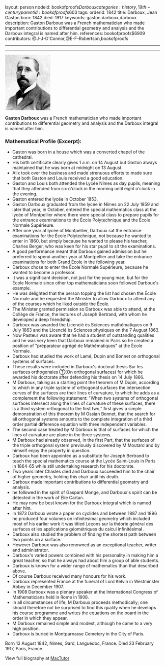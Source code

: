 layout: person
nodeid: bookofproofs$Darboux
categories: history,19th-century
parentid: bookofproofs$603
tags: 
orderid: 1842
title: Darboux, Jean Gaston
born: 1842
died: 1917
keywords: gaston darboux,darboux
description: Gaston Darboux was a French mathematician who made important contributions to differential geometry and analysis and the Darboux integral is named after him.
references: bookofproofs$6909
contributors: @J-J-O'Connor,@E-F-Robertson,bookofproofs

---



---

![Darboux.jpg](https://github.com/bookofproofs/bookofproofs.github.io/blob/main/_sources/_assets/images/portraits/Darboux.jpg?raw=true)

**Gaston Darboux** was a French mathematician who made important contributions to differential geometry and analysis and the Darboux integral is named after him.

### Mathematical Profile (Excerpt):
* Gaston was born in a house which was a converted chapel of the cathedral.
* His birth certificate clearly gives 1 a.m. on 14 August but Gaston always maintained that he was born at midnight on 13 August.
* Alix took over the business and made strenuous efforts to made sure that both Gaston and Louis received a good education.
* Gaston and Louis both attended the Lycée Nîmes as day pupils, meaning that they attended from six o'clock in the morning until eight o'clock in the evening.
* Gaston entered the lycée in October 1853.
* Gaston Darboux graduated from the lycée in Nîmes on 22 July 1859 and later that year, in October, entered the special mathematics class at the lycée of Montpellier where there were special class to prepare pupils for the entrance examinations to the École Polytechnique and the École Normale Supérieure.
* After one year at lycée of Montpellier, Darboux sat the entrance examinations for the École Polytechnique, not because he wanted to enter in 1860, but simply because he wanted to please his teacher, Charles Berger, who was keen for his star pupil to sit the examinations.
* A good performance meant that Darboux gained admission but he preferred to spend another year at Montpellier and take the entrance examinations for both Grand École in the following year.
* Darboux chose to enter the École Normale Supérieure, because he wanted to become a professor.
* It was a significant decision, not just for the young man, but for the École Normale since other top mathematicians soon followed Darboux's example.
* He was delighted that the person topping the list had chosen the École Normale and he requested the Minister to allow Darboux to attend any of the courses which he liked outside the École.
* The Minister granted permission so Darboux was able to attend, at the Collège de France, the lectures of Joseph Bertrand, with whom he developed a deep friendship.
* Darboux was awarded the Licencié ès Sciences mathématiques on 9 July 1863 and the Licencié ès Sciences physiques on the 7 August 1863.
* Now Pasteur was aware that he had a student of outstanding qualities and he was very keen that Darboux remained in Paris so he created a position of "préparateur agrégé de Mathématiques" at the École Normale.
* Darboux had studied the work of Lamé, Dupin and Bonnet on orthogonal systems of surfaces.
* These results were included in Darboux's doctoral thesis Sur les surfaces orthogonales Ⓣ(On orthogonal surfaces) for which he awarded his doctorate after defending his thesis on 14 July 1866.
* M Darboux, taking as a starting point the theorem of M Dupin, according to which in any triple system of orthogonal surfaces the intersection curves of the surfaces are their lines of curvature, to which he adds as a complement the following statement: "When two systems of orthogonal surfaces intersect along the lines of curvature of these surfaces, there is a third system orthogonal to the first two," first gives a simple demonstration of this theorem by M Ossian Bonnet, that the search for all orthogonal systems amounts to the complete integration of a third order partial difference equation with three independent variables.
* The second case treated by M Darboux is that of surfaces for which the lines of curvature are plane in the three systems.
* M Darboux had already observed, in the first Part, that the surfaces of the triple orthogonal system previously discovered by M Moutard and by himself enjoy the property in question.
* Darboux had been appointed as a substitute for Joseph Bertrand to teach the special mathematics course at the Lycée Saint-Louis in Paris in 1864-65 while still undertaking research for his doctorate.
* Two years later Chasles died and Darboux succeeded him to the chair of higher geometry, holding this chair until his death.
* Darboux made important contributions to differential geometry and analysis.
* he followed in the spirit of Gaspard Monge, and Darboux's spirit can be detected in the work of Élie Cartan.
* He may now be best known for the Darboux integral which is named after him.
* In 1873 Darboux wrote a paper on cyclides and between 1887 and 1896 he produced four volumes on infinitesimal geometry which included most of his earlier work it was titled Leçons sur la théorie général des surfaces et les applications géométriques du calcul infinitésimal .
* Darboux also studied the problem of finding the shortest path between two points on a surface.
* However Darboux was also renowned as an exceptional teacher, writer and administrator.
* Darboux's varied powers combined with his personality in making him a great teacher, so that he always had about him a group of able students.
* Darboux is known for a wider range of mathematics than that described above.
* Of course Darboux received many honours for his work.
* Darboux represented France at the funeral of Lord Kelvin in Westminster Abbey in December 1907.
* In 1908 Darboux was a plenary speaker at the International Congress of Mathematicians held in Rome in 1908.
* In all circumstances of life, M Darboux proceeds methodically; one should therefore not be surprised to find this quality when he develops his course programme and writes the equations on the board in the order in which they appear.
* M Darboux remained simple and modest, although he came to a very high position.
* Darboux is buried in Montparnasse Cemetery in the City of Paris.

Born 13 August 1842, Nimes, Gard, Languedoc, France. Died 23 February 1917, Paris, France.

View full biography at [MacTutor](https://mathshistory.st-andrews.ac.uk/Biographies/Darboux/)
